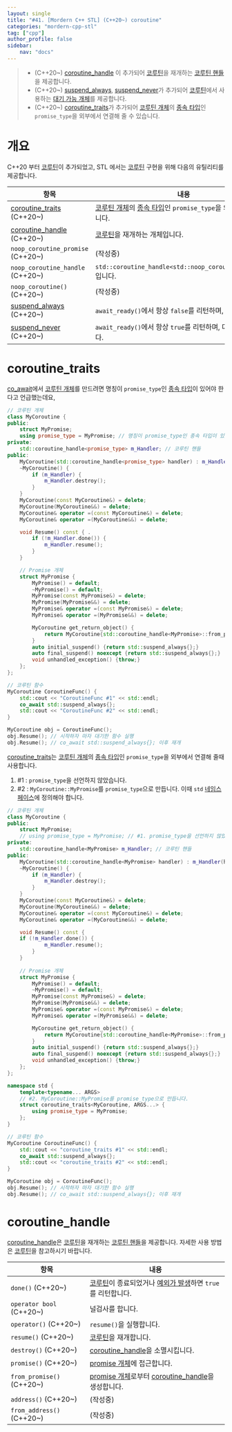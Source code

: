 ```yaml
---
layout: single
title: "#41. [Mordern C++ STL] (C++20~) coroutine"
categories: "mordern-cpp-stl"
tag: ["cpp"]
author_profile: false
sidebar: 
    nav: "docs"
---
```


> * (C++20~) [coroutine_handle](https://tango1202.github.io/mordern-cpp-stl/mordern-cpp-stl-coroutine/#coroutine_handle) 이 추가되어 [코루틴](https://tango1202.github.io/mordern-cpp/mordern-cpp-coroutine/)을 재개하는 [코루틴 핸들](https://tango1202.github.io/mordern-cpp/mordern-cpp-coroutine/#%EC%BD%94%EB%A3%A8%ED%8B%B4-%ED%95%A8%EC%88%98-%EC%BD%94%EB%A3%A8%ED%8B%B4-%EA%B0%9C%EC%B2%B4-%EC%BD%94%EB%A3%A8%ED%8B%B4-%ED%95%B8%EB%93%A4-promise-%EA%B0%9C%EC%B2%B4)을 제공합니다.
> * (C++20~) [suspend_always](https://tango1202.github.io/mordern-cpp/mordern-cpp-coroutine/#%EB%8C%80%EA%B8%B0-%EA%B0%80%EB%8A%A5-%EA%B0%9C%EC%B2%B4suspend_always-%EC%99%80-suspend_never), [suspend_never](https://tango1202.github.io/mordern-cpp/mordern-cpp-coroutine/#%EB%8C%80%EA%B8%B0-%EA%B0%80%EB%8A%A5-%EA%B0%9C%EC%B2%B4suspend_always-%EC%99%80-suspend_never)가 추가되어 [코루틴](https://tango1202.github.io/mordern-cpp/mordern-cpp-coroutine/)에서 사용하는 [대기 가능 개체](https://tango1202.github.io/mordern-cpp/mordern-cpp-coroutine/#%EB%8C%80%EA%B8%B0-%EA%B0%80%EB%8A%A5-%EA%B0%9C%EC%B2%B4suspend_always-%EC%99%80-suspend_never)를 제공합니다.
> * (C++20~) [coroutine_traits](https://tango1202.github.io/mordern-cpp-stl/mordern-cpp-stl-coroutine/#coroutine_traits)가 추가되어 [코루틴 개체](https://tango1202.github.io/mordern-cpp/mordern-cpp-coroutine/#%EC%BD%94%EB%A3%A8%ED%8B%B4-%ED%95%A8%EC%88%98-%EC%BD%94%EB%A3%A8%ED%8B%B4-%EA%B0%9C%EC%B2%B4-%EC%BD%94%EB%A3%A8%ED%8B%B4-%ED%95%B8%EB%93%A4-promise-%EA%B0%9C%EC%B2%B4)의 [종속 타입](https://tango1202.github.io/legacy-cpp-stl/legacy-cpp-stl-template-parameter-argument/#%EC%A2%85%EC%86%8D-%ED%83%80%EC%9E%85)인 `promise_type`을 외부에서 연결해 줄 수 있습니다.

# 개요

C++20 부터 [코루틴](https://tango1202.github.io/mordern-cpp/mordern-cpp-coroutine/)이 추가되었고, STL 에서는 [코루틴](https://tango1202.github.io/mordern-cpp/mordern-cpp-coroutine/) 구현을 위해 다음의 유틸리티를 제공합니다.

|항목|내용|
|--|--|
|[coroutine_traits](https://tango1202.github.io/mordern-cpp-stl/mordern-cpp-stl-coroutine/#coroutine_traits) (C++20~)|[코루틴 개체](https://tango1202.github.io/mordern-cpp/mordern-cpp-coroutine/#%EC%BD%94%EB%A3%A8%ED%8B%B4-%ED%95%A8%EC%88%98-%EC%BD%94%EB%A3%A8%ED%8B%B4-%EA%B0%9C%EC%B2%B4-%EC%BD%94%EB%A3%A8%ED%8B%B4-%ED%95%B8%EB%93%A4-promise-%EA%B0%9C%EC%B2%B4)의 [종속 타입](https://tango1202.github.io/legacy-cpp-stl/legacy-cpp-stl-template-parameter-argument/#%EC%A2%85%EC%86%8D-%ED%83%80%EC%9E%85)인 `promise_type`을 외부에서 정의합니다.|
|[coroutine_handle](https://tango1202.github.io/mordern-cpp-stl/mordern-cpp-stl-coroutine/#coroutine_handle) (C++20~)|[코루틴](https://tango1202.github.io/mordern-cpp/mordern-cpp-coroutine/)을 재개하는 개체입니다.|
|`noop_coroutine_promise` (C++20~)|(작성중)|
|`noop_coroutine_handle` (C++20~)|`std::coroutine_handle<std::noop_coroutine_promise>`입니다.|
|`noop_coroutine()` (C++20~)|(작성중)|
|[suspend_always](https://tango1202.github.io/mordern-cpp/mordern-cpp-coroutine/#%EB%8C%80%EA%B8%B0-%EA%B0%80%EB%8A%A5-%EA%B0%9C%EC%B2%B4suspend_always-%EC%99%80-suspend_never) (C++20~)|`await_ready()`에서 항상 `false`를 리턴하며, 대기합니다.|
|[suspend_never](https://tango1202.github.io/mordern-cpp/mordern-cpp-coroutine/#%EB%8C%80%EA%B8%B0-%EA%B0%80%EB%8A%A5-%EA%B0%9C%EC%B2%B4suspend_always-%EC%99%80-suspend_never) (C++20~)|`await_ready()`에서 항상 `true`를 리턴하며, 대기하지 않습니다.|

# coroutine_traits

[co_await](https://tango1202.github.io/mordern-cpp/mordern-cpp-coroutine/#co_await)에서 [코루틴 개체](https://tango1202.github.io/mordern-cpp/mordern-cpp-coroutine/#%EC%BD%94%EB%A3%A8%ED%8B%B4-%ED%95%A8%EC%88%98-%EC%BD%94%EB%A3%A8%ED%8B%B4-%EA%B0%9C%EC%B2%B4-%EC%BD%94%EB%A3%A8%ED%8B%B4-%ED%95%B8%EB%93%A4-promise-%EA%B0%9C%EC%B2%B4)를 만드려면 명칭이 `promise_type`인 [종속 타입](https://tango1202.github.io/legacy-cpp-stl/legacy-cpp-stl-template-parameter-argument/#%EC%A2%85%EC%86%8D-%ED%83%80%EC%9E%85)이 있어야 한다고 언급했는데요,

```cpp
// 코루틴 개체
class MyCoroutine {  
public:
    struct MyPromise;
    using promise_type = MyPromise; // 명칭이 promise_type인 종속 타입이 있어야 합니다.
private:
    std::coroutine_handle<promise_type> m_Handler; // 코루틴 핸들
public:
    MyCoroutine(std::coroutine_handle<promise_type> handler) : m_Handler(handler) {}
    ~MyCoroutine() {
        if (m_Handler) {
            m_Handler.destroy(); 
        }
    }
    MyCoroutine(const MyCoroutine&) = delete;
    MyCoroutine(MyCoroutine&&) = delete;
    MyCoroutine& operator =(const MyCoroutine&) = delete;
    MyCoroutine& operator =(MyCoroutine&&) = delete;

    void Resume() const { .
        if (!m_Handler.done()) { 
            m_Handler.resume(); 
        }
    } 

    // Promise 개체
    struct MyPromise { 
        MyPromise() = default;
        ~MyPromise() = default;
        MyPromise(const MyPromise&) = delete;
        MyPromise(MyPromise&&) = delete;
        MyPromise& operator =(const MyPromise&) = delete;
        MyPromise& operator =(MyPromise&&) = delete;

        MyCoroutine get_return_object() { 
            return MyCoroutine{std::coroutine_handle<MyPromise>::from_promise(*this)};
        }
        auto initial_suspend() {return std::suspend_always{};} 
        auto final_suspend() noexcept {return std::suspend_always{};} 
        void unhandled_exception() {throw;} 
    };
};

// 코루틴 함수
MyCoroutine CoroutineFunc() {  
    std::cout << "CoroutineFunc #1" << std::endl;
    co_await std::suspend_always{}; 
    std::cout << "CoroutineFunc #2" << std::endl;
}

MyCoroutine obj = CoroutineFunc();
obj.Resume(); // 시작하자 마자 대기한 함수 실행
obj.Resume(); // co_await std::suspend_always{}; 이후 재개 
```
[coroutine_traits](https://tango1202.github.io/mordern-cpp-stl/mordern-cpp-stl-coroutine/#coroutine_traits)는 [코루틴 개체](https://tango1202.github.io/mordern-cpp/mordern-cpp-coroutine/#%EC%BD%94%EB%A3%A8%ED%8B%B4-%ED%95%A8%EC%88%98-%EC%BD%94%EB%A3%A8%ED%8B%B4-%EA%B0%9C%EC%B2%B4-%EC%BD%94%EB%A3%A8%ED%8B%B4-%ED%95%B8%EB%93%A4-promise-%EA%B0%9C%EC%B2%B4)의 [종속 타입](https://tango1202.github.io/legacy-cpp-stl/legacy-cpp-stl-template-parameter-argument/#%EC%A2%85%EC%86%8D-%ED%83%80%EC%9E%85)인 `promise_type`을 외부에서 연결해 줄때 사용합니다.

1. #1 : `promise_type`을 선언하지 않았습니다.
2. #2 :  `MyCoroutine::MyPromise`를 `promise_type`으로 만듭니다. 이때 `std` [네임스페이스](https://tango1202.github.io/legacy-cpp-guide/legacy-cpp-guide-namespace/)에 정의해야 합니다.

```cpp
// 코루틴 개체
class MyCoroutine {  
public:
    struct MyPromise;     
    // using promise_type = MyPromise; // #1. promise_type을 선언하지 않았습니다.
private:
    std::coroutine_handle<MyPromise> m_Handler; // 코루틴 핸들
public:
    MyCoroutine(std::coroutine_handle<MyPromise> handler) : m_Handler(handler) {}
    ~MyCoroutine() {     
        if (m_Handler) {
            m_Handler.destroy();  
        }
    }
    MyCoroutine(const MyCoroutine&) = delete;
    MyCoroutine(MyCoroutine&&) = delete;
    MyCoroutine& operator =(const MyCoroutine&) = delete;
    MyCoroutine& operator =(MyCoroutine&&) = delete;

    void Resume() const { 
    if (!m_Handler.done()) { 
            m_Handler.resume(); 
        }
    } 
    
    // Promise 개체
    struct MyPromise { 
        MyPromise() = default;
        ~MyPromise() = default;
        MyPromise(const MyPromise&) = delete;
        MyPromise(MyPromise&&) = delete;
        MyPromise& operator =(const MyPromise&) = delete;
        MyPromise& operator =(MyPromise&&) = delete;

        MyCoroutine get_return_object() { 
            return MyCoroutine{std::coroutine_handle<MyPromise>::from_promise(*this)};
        }
        auto initial_suspend() {return std::suspend_always{};} 
        auto final_suspend() noexcept {return std::suspend_always{};} 
        void unhandled_exception() {throw;} 
    };
};  

namespace std {
    template<typename... ARGS>
    // #2. MyCoroutine::MyPromise를 promise_type으로 만듭니다.
    struct coroutine_traits<MyCoroutine, ARGS...> { 
        using promise_type = MyPromise;
    };
}

// 코루틴 함수
MyCoroutine CoroutineFunc() {  
    std::cout << "coroutine_traits #1" << std::endl;
    co_await std::suspend_always{}; 
    std::cout << "coroutine_traits #2" << std::endl;
} 

MyCoroutine obj = CoroutineFunc();
obj.Resume(); // 시작하자 마자 대기한 함수 실행
obj.Resume(); // co_await std::suspend_always{}; 이후 재개 
```

# coroutine_handle

[coroutine_handle](https://tango1202.github.io/mordern-cpp-stl/mordern-cpp-stl-coroutine/#coroutine_handle)은 [코루틴](https://tango1202.github.io/mordern-cpp/mordern-cpp-coroutine/)을 재개하는 [코루틴 핸들](https://tango1202.github.io/mordern-cpp/mordern-cpp-coroutine/#%EC%BD%94%EB%A3%A8%ED%8B%B4-%ED%95%A8%EC%88%98-%EC%BD%94%EB%A3%A8%ED%8B%B4-%EA%B0%9C%EC%B2%B4-%EC%BD%94%EB%A3%A8%ED%8B%B4-%ED%95%B8%EB%93%A4-promise-%EA%B0%9C%EC%B2%B4)을 제공합니다. 자세한 사용 방법은 [코루틴](https://tango1202.github.io/mordern-cpp/mordern-cpp-coroutine/)을 참고하시기 바랍니다.

|항목|내용|
|--|--|
|`done()` (C++20~)|[코루틴](https://tango1202.github.io/mordern-cpp/mordern-cpp-coroutine/)이 종료되었거나 [예외가 발생](https://tango1202.github.io/legacy-cpp-exception/legacy-cpp-exception-mechanism/#%EC%98%88%EC%99%B8-%EB%B0%9C%EC%83%9D%EA%B3%BC-%ED%83%90%EC%A7%80try-catch-throw)하면 `true`를 리턴합니다.|
|`operator bool` (C++20~)|널검사를 합니다.|
|`operator()` (C++20~)|`resume()`을 실행합니다.|
|`resume()` (C++20~)|[코루틴](https://tango1202.github.io/mordern-cpp/mordern-cpp-coroutine/)을 재개합니다.|
|`destroy()` (C++20~)|[coroutine_handle](https://tango1202.github.io/mordern-cpp-stl/mordern-cpp-stl-coroutine/#coroutine_handle)을 소멸시킵니다.|
|`promise()` (C++20~)|[promise 개체](https://tango1202.github.io/mordern-cpp/mordern-cpp-coroutine/#promise-%EA%B0%9C%EC%B2%B4)에 접근합니다.|
|`from_promise()` (C++20~)|[promise 개체](https://tango1202.github.io/mordern-cpp/mordern-cpp-coroutine/#promise-%EA%B0%9C%EC%B2%B4)로부터 [coroutine_handle](https://tango1202.github.io/mordern-cpp-stl/mordern-cpp-stl-coroutine/#coroutine_handle)을 생성합니다.|
|`address()` (C++20~)|(작성중)|
|`from_address()` (C++20~)|(작성중)|


